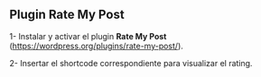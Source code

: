 ## Plugin Rate My Post

1- Instalar y activar el plugin __Rate My Post__ (https://wordpress.org/plugins/rate-my-post/).


2- Insertar el shortcode correspondiente para visualizar el rating.

